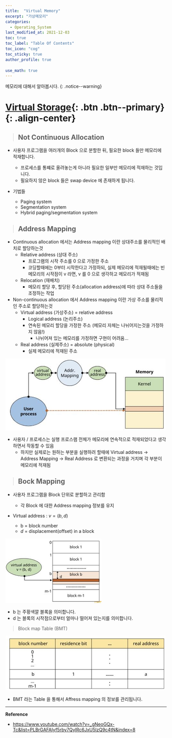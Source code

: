 ```yaml
---
title:  "Virtual Memory"
excerpt: "가상메모리"
categories:
  - Operating_System
last_modified_at: 2021-12-03
toc: true
toc_label: "Table Of Contents"
toc_icon: "cog"
toc_sticky: true
author_profile: true

use_math: true
---
```


 메모리에 대해서 알아봅시다.
{: .notice--warning}

# [Virtual Storage](#link){: .btn .btn--primary}{: .align-center}

> ## Not Continuous Allocation

- 사용자 프로그램을 여러개의 Block 으로 분할한 뒤, 필요한 block 들만 메모리에 적재합니다.
  - 프로세스를 통쨰로 올려놓는게 아니라 필요한 일부만 메모리에 적재하는 것입니다.
  - 필요하지 않은 block 들은 swap device 에 존재하게 됩니다.

- 기법들
  - Paging system
  - Segmentation system
  - Hybrid paging/segmentation system

> ## Address Mapping

- Continuous allocation 에서는 Address mapping 이란 상대주소를 물리적인 배치로 할당하는것
  - Relative address (상대 주소)
    - 프로그램의 시작 주소를 0 으로 가정한 주소
    - 코딩할때에는 0부터 시작한다고 가정하되, 실제 메모리에 적재될때에는 빈 메모리의 시작점이 v 라면, v 를 0 으로 생각하고 메모리가 적재됨
  - Relocation (재배치)
    - 메모리 할당 후, 할당된 주소(allocation address)에 따라 상대 주소들을 조정하는 작업
- Non-continuous allocation 에서 Address mapping 이란 가상 주소를 물리적인 주소로 할당하는것
  - Virtual address (가상주소)  = relative address
    - Logical address (논리주소)
    - 연속된 메모리 할당을 가정한 주소 (메모리 자체는 나뉘어지는것을 가정하지 않음!)
      - 나뉘어져 있는 메모리를 가정하면 구현이 어려움...
  - Real address (실제주소) = absolute (physical)
    - 실제 메모리에 적재된 주소

![jpg](/assets/images/Program/46_1.jpg)

- 사용자 / 프로세스는 실행 프로스램 전체가 메모리에 연속적으로 적재되었다고 생각하면서 작동할 수 있음
  - 하지만 실제로는 원하는 부분을 실행하려 할때에 Virtual address $\to$  Address Mapping $\to$ Real Address 로 변환되는 과정을 거치며 각 부분이 메모리에 적재됨

> ## Bock Mapping

- 사용자 프로그램을 Block 단위로 분할하고 관리함
  - 각 Block 에 대한 Address mapping 정보를 유지

- Virtual address : $v=(b, d)$
  - b = block number
  - $d$ = displacement(offset) in a block

![jpg](/assets/images/Program/46_2.jpg)

- b 는 주황색깔 블록을 의미합니다. 
- d 는 블록의 시작점으로부터 얼마나 떨어져 있는지를 의미합니다.

> Block map Table (BMT)

![jpg](/assets/images/Program/46_3.jpg)

- BMT 라는 Table 을 통해서 Affress mapping 의 정보를 관리됩니다.

---

**Reference**

- <https://www.youtube.com/watch?v=_gNeoGQx-Tc&list=PLBrGAFAIyf5rby7QylRc6JxU5lzQ9c4tN&index=8>



